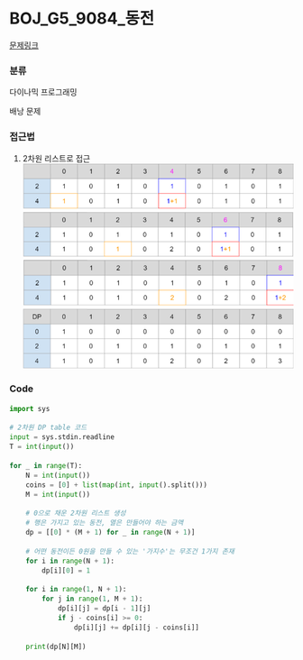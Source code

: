 # BOJ_G5_9084_동전

[문제링크](https://www.acmicpc.net/problem/9084)

### 분류
다이나믹 프로그래밍

배낭 문제


### 접근법
1. 2차원 리스트로 접근
![alt text](image-1.png)
![alt text](image-2.png)
![alt text](image-3.png)
![alt text](image-4.png)
### Code
```python
import sys

# 2차원 DP table 코드
input = sys.stdin.readline
T = int(input())

for _ in range(T):
    N = int(input())
    coins = [0] + list(map(int, input().split()))
    M = int(input())

    # 0으로 채운 2차원 리스트 생성
    # 행은 가지고 있는 동전, 열은 만들어야 하는 금액
    dp = [[0] * (M + 1) for _ in range(N + 1)]

    # 어떤 동전이든 0원을 만들 수 있는 '가지수'는 무조건 1가지 존재
    for i in range(N + 1):
        dp[i][0] = 1

    for i in range(1, N + 1):
        for j in range(1, M + 1):
            dp[i][j] = dp[i - 1][j]
            if j - coins[i] >= 0:
                dp[i][j] += dp[i][j - coins[i]]

    print(dp[N][M])
```